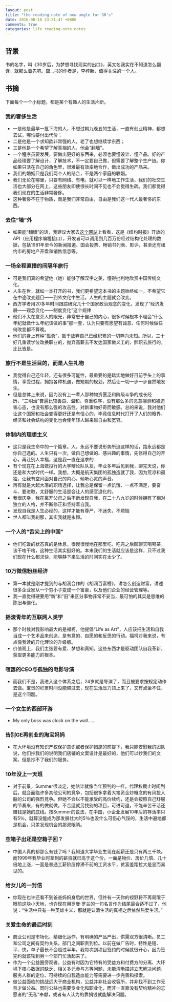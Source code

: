 ```yaml
---
layout: post
title: "the reading note of new angle for 30's"
date: 2016-08-18 23:31:47 +0800
comments: true
categories: life reading-note notes
---
```

## 背景
书的名字，叫《30岁后，为梦想寻找现实的出口》，英文名我实在不知道怎么翻译，就那么着先吧。囧...书的作者是，李梓新，值得关注的一个人。

## 书摘
下面每个一个小标题，都是某个有趣人的生活片断。

### 我的奢侈生活
- 一是他是最早一批下海的人，不想过朝九晚五的生活，一直有创业精神，都想去试，哪怕要付出代价；
- 二是他是一个求知欲非常强的人，老了也想继续学东西；
- 三是他是一个希望了解真相的人，他会“翻墙”。
- 一个程序员要发展，要做出更好的东西来，必须也要懂设计、懂产品。好的产品经理要了解设计，了解技术，不一定要自己做，但需要了解整个生产链。你如果只活在自己的角色里，很难最有效率地合作，做出成功的产品来。
- 我们的婚姻只是我们两个人的结合，不是两个家庭的联姻。
- 我们无论在哪里，只要有网络、有电，就可以一样地工作生活，我们的社交生活也大部分在网上，这些朋友即使很长时间不见也不会觉得生疏。我们都觉得我们现在的生活非常奢侈。
- 这种奢侈不在于物质，而是我们非常自由，自由是我们这一代人最奢侈的东西。

### 去往“墙”外
- 如果能“翻墙”的话，我建议大家去[这个网站][1]上看看，这是《纽约时报》开放的API（应用程序编程接口），开发者可以调用到几百万份经过结构化处理的数据，包括1981年至今的新闻报道、国会投票、畅销书列表、影评，甚至还有纽约市的房地产开盘和销售信息等。

<!-- more -->

### 一场全程直播的间隔年旅行
- 可是我们真的希望他（她）能够了解汉字之美，懂得批判地欣赏中国传统文化。
- 人生在世，就如一本打开的书，我们更希望这本书的主题始终如一，不希望它在中途改变题目——到外文化中生活，人生的主题就会改变。
- 西方学者用20多年时间跟踪研究几十个国家政治观念的变化，发现了“经济发展——观念变化——制度变化”这个规律
- 他们不太在意旁人的眼光，非常忠于自己的内心，很多时候根本不理会“什么年纪就做什么年纪该做的事”那一套，认为只要有愿望有诚意，任何时候做任何改变都不算晚。
- 他们的身上有种“孤勇”，敢于放弃自己已经积累的一切奔向未知。所以，三十好几重读学位改换职业的，抛弃高薪去不发达国家做义工的，辞职去旅行的，比比皆是。

### 旅行不是生活目的，而是人生礼物
- 我觉得自己还年轻，还有很多可能性，最重要的是踏实地做好目前手头上的事情，享受过程，拥抱各种机遇，做短期的规划，然后让一切一步一步自然地发生。
- 但是总体上来说，因为没有上一辈人那种物资匮乏和阶级斗争的成长经历，“三明治”普遍比较善良、温和，尊重秩序，没有那么多的恶意揣测和被迫害心态，也没有那么强的攻击性，对新事物好奇而敏感。总的来说，我对他们让这个国家和社会变得更好还是有信心的，毕竟信息时代打开了人们的眼界，经济和社会结构的变化也会使年轻人越来越自由和宽容。

### 体制内的理想主义
- 这只是我生命中的一个篇章。人，永远不要说形势所迫这样的话，路永远都是你自己选的。人生只有一次，做自己想做的、感兴趣的事情，先修得自己的开心，再让别人幸福，这是我一直在追求的
- 有个现在在上海做投行的大学辩论队队友，毕业多年后见到我，聊完天说，你还是和大学时代一样。我想，大概是航天集团的孤独造就了我，因为荒凉和孤独，让我有空间面对自己的内心，倾听心灵的声音。
- 再有就是大起大落的职场选择，让我总是保留一点饥饿、一点不满足，要奋斗、要进取，太舒服的生活是会让人的感官退化的。
- 我很庆幸，我在离开父母之后不断发现自我，在二十八九岁的时候拥有了相对独立的人格，并不断修正和坚持着自我。
- 发现自我是人生必经的，这样才能有尊严，不迷失，不烦恼
- 世人都叫我刹那，其实我就是永恒。

### 一个人的“舌尖上的中国”
- 他们吃饭的状态真的是休息，很慢很慢地在那里吃，吃完之后聊聊天喝喝茶，该干啥干啥，这种生活其实挺好的。本来我们的生活就应该是这样，只不过我们现在什么都求快，能够静下来生活的时间实在太少了。

### 10万微信粉丝经济
- 第一本就是刚才提到的与胡润合作的《胡润百富榜》，讲怎么创造财富，讲述很多企业家从一个穷小子变成一个富豪，以及他们企业的经营管理等。
- 我一直觉得硬要用“新”和“旧”来区分事物非常不妥当，最可怕的其实是思维的陈旧与僵化。

### 摇滚青年的互联网人类学
- 那个时候对我影响最大的是福柯，他提倡“Life as Art”，人应该把生活和自我当成一个艺术品来创造，是有意的、自愿的和反思的行动。福柯对我来说，有点像我读的异化理论的升级版。
- 价值观上，我们主张要有爱、梦想和真知。这些东西才是驱动团队自我革新，获取更多能力的根本。

### 喧嚣的CEO与孤独的电影导演
- 而我们不是，我进入这个体系之后，24岁就是导演了，而且被要求按规定动作去做。宝贵的积累时间没能熬过去，现在生活压力顶上来了，又有点坐不住，是这个问题。

### 一个女生的西部环游
- My only boss was clock on the wall……

### 告别GE再创业的淘宝妈妈
- 在大环境没有知识产权保护意识或者保护措施的前提下，我只能安慰我的团队说，他们抄我们的说明我们店铺的文案设计是最好的，他们可以抄我们的文案，但是抄不了我们的服务。

### 10年没上一天班
- 对于前景，Summer很淡定，她估计就像当年预判的一样，代理权截止时间到后，就会面临许多其他公司的竞争，包括很多拿着大笔资金炒概念的有风投入股的公司的强烈竞争。但她不会以不能承受的高价续约，还是会按照自己舒服的节奏来，有的做就做，不合适就另找别的项目，可进可退，不能辛苦干活还赔钱是她的底线。按Summer的说法，在中国，小企业发展10年后的存活率只有5％，就算没能成为那发展壮大的5％也没什么可伤心气馁的，生活中遍地都是机会，只差发现机会的那双眼睛。

### 空箱子出还是空箱子回？
- 中国人真的都那么有钱了吗？我知道大学毕业生现在起薪还是只有两三千块。而1999年我毕业时拿到的薪资就已高于这个价。一面是物价、房价几倍、几十倍地上涨，一面是普通工薪阶层停滞不前的工资水平，贫富差距拉大是显而易见的。

### 给女儿的一封信
- 你现在也许还看不到爸爸妈妈身后的世界，但终有一天你的视野将不再局限于眼前这块小天地，也许现在用罗曼·罗兰的一句名言作为结尾最合适不过了，他说：“生活中只有一种英雄主义，那就是认清生活的真相之后依然热爱生活。”

### 关爱生命的最后时刻
- 商业公司是市场化、精细化运作，有明确的产品产出，供需双方很清晰。员工和公司之间有契约关系，部门之间职责到位。以前在做广告时，特性是短、平、快，单子最长不会超过半年，我每次到项目签约的时候就很开心，因为签完约就该轮到另一个部门忙活起来了。
- 作为一个公益圈旁观者，公益有时因为它特有的受益方和付费方的分离、大环境下核心数据的缺乏、相关多元参与方等问题，未能清晰描述立志解决问题，服务人群的定位、可持续的自我造血能力等需要进一步完善和探索。
- 做公益面临的挑战远大于商业机构，公益并非社会收容所，并非找不到工作无奈才做公益。同时公益也需要专业化和职业化，而非一直靠没有契约精神的志愿者的“无私”奉献，或者有人认为的靠捐钱就能解决问题。

[1]: http://developer.nytimes.com/
